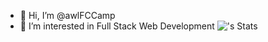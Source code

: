 - 👋 Hi, I’m @awlFCCamp
- 👀 I’m interested in Full Stack Web Development
![<username>'s Stats](https://github-readme-stats.vercel.app/api?username=<awlfccamp>&theme=vue-dark&show_icons=true&hide_border=true&count_private=true)



<!---
awlFCCamp/awlFCCamp is a ✨ special ✨ repository because its `README.md` (this file) appears on your GitHub profile.
You can click the Preview link to take a look at your changes.
--->
